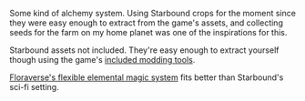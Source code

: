 Some kind of alchemy system. Using Starbound crops for the moment since they were easy enough to extract from the game's assets,
and collecting seeds for the farm on my home planet was one of the inspirations for this.

Starbound assets not included. They're easy enough to extract yourself though using the game's [included modding tools](http://community.playstarbound.com/index.php?threads/how-to-successfully-pack-and-unpack-pak-files.66649/).

[Floraverse's flexible elemental magic system](http://floraverse.deviantart.com/journal/Elements-guide-425648924) fits better
than Starbound's sci-fi setting.
